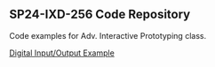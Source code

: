 ## SP24-IXD-256 Code Repository
  
Code examples for Adv. Interactive Prototyping class.  

[Digital Input/Output Example](class03/digital_input_output.py)  

